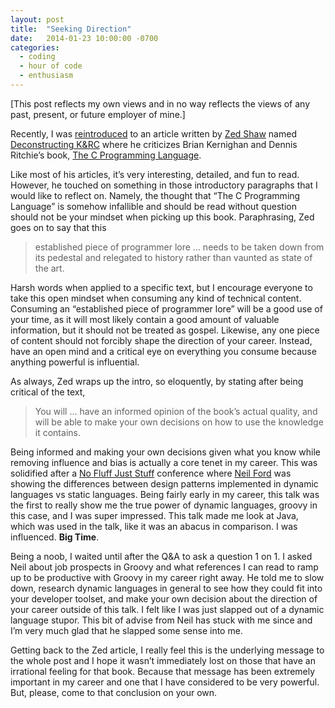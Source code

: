 ```yaml
---
layout: post
title:  "Seeking Direction"
date:   2014-01-23 10:00:00 -0700
categories:
  - coding
  - hour of code
  - enthusiasm
---
```


[This post reflects my own views and in no way reflects the views of any past, present, or future employer of mine.]

Recently, I was [reintroduced](http://news.ycombinator.com/item?id=5012432) to an article written by [Zed Shaw](http://zedshaw.com/) named [Deconstructing K&RC](http://c.learncodethehardway.org/book/krcritique.html) where he criticizes Brian Kernighan and Dennis Ritchie’s book, [The C Programming Language](http://www.amazon.com/Programming-Language-2nd-Brian-Kernighan/dp/0131103628).

Like most of his articles, it’s very interesting, detailed, and fun to read. However, he touched on something in those introductory paragraphs that I would like to reflect on. Namely, the thought that “The C Programming Language” is somehow infallible and should be read without question should not be your mindset when picking up this book. Paraphrasing, Zed goes on to say that this

> established piece of programmer lore … needs to be taken down from its pedestal and relegated to
> history rather than vaunted as state of the art.

Harsh words when applied to a specific text, but I encourage everyone to take this open mindset when consuming any kind of technical content. Consuming an “established piece of programmer lore” will be a good use of your time, as it will most likely contain a good amount of valuable information, but it should not be treated as gospel. Likewise, any one piece of content should not forcibly shape the direction of your career. Instead, have an open mind and a critical eye on everything you consume because anything powerful is influential.

As always, Zed wraps up the intro, so eloquently, by stating after being critical of the text,

> You will … have an informed opinion of the book’s actual quality, and will be able to make your
> own decisions on how to use the knowledge it contains.

Being informed and making your own decisions given what you know while removing influence and bias is actually a core tenet in my career. This was solidified after a [No Fluff Just Stuff](http://www.nofluffjuststuff.com/home/main) conference where [Neil Ford](http://nealford.com/) was showing the differences between design patterns implemented in dynamic languages vs static languages. Being fairly early in my career, this talk was the first to really show me the true power of dynamic languages, groovy in this case, and I was super impressed. This talk made me look at Java, which was used in the talk, like it was an abacus in comparison. I was influenced. __Big Time__.

Being a noob, I waited until after the Q&A to ask a question 1 on 1. I asked Neil about job prospects in Groovy and what references I can read to ramp up to be productive with Groovy in my career right away. He told me to slow down, research dynamic languages in general to see how they could fit into your developer toolset, and make your own decision about the direction of your career outside of this talk. I felt like I was just slapped out of a dynamic language stupor. This bit of advise from Neil has stuck with me since and I’m very much glad that he slapped some sense into me.

Getting back to the Zed article, I really feel this is the underlying message to the whole post and I hope it wasn’t immediately lost on those that have an irrational feeling for that book. Because that message has been extremely important in my career and one that I have considered to be very powerful. But, please, come to that conclusion on your own.
